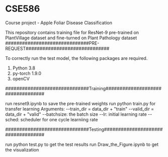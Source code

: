 # CSE586
Course project - Apple Foliar Disease Classification

This repository contains training file for ResNet-9 pre-trained on PlantVillage dataset and fine-turned on Plant Pathology dataset
##############################PRE-REQUEST##############################

To correctly run the test model, the following packages are required.
1.	Python 3.8
2.	py-torch 1.9.0
3.	openCV

##############################Training##################################

run resnet9.ipynb to save the pre-trained weights
run python train.py for transfer learning
Arguments:
--train_dir = data_dir + "train"
--valid_dir = data_dir + "valid"
--batchsize: the batch size
--lr: initial learning rate
--sched: scheduler for one cycle learniing rate

##############################Testing###################################

run python test.py to get the test results
run Draw_the_Figure.ipynb to get the visualization
